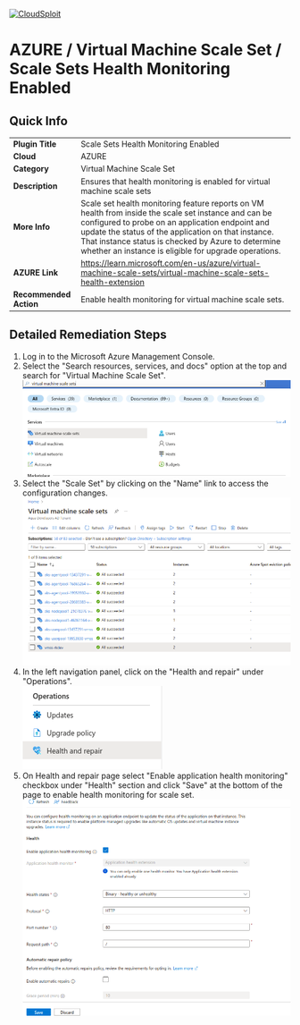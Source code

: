 [![CloudSploit](https://cloudsploit.com/img/logo-new-big-text-100.png "CloudSploit")](https://cloudsploit.com)

# AZURE / Virtual Machine Scale Set / Scale Sets Health Monitoring Enabled

## Quick Info

| | |
|-|-|
| **Plugin Title** | Scale Sets Health Monitoring Enabled |
| **Cloud** | AZURE |
| **Category** | Virtual Machine Scale Set |
| **Description** | Ensures that health monitoring is enabled for virtual machine scale sets |
| **More Info** | Scale set health monitoring feature reports on VM health from inside the scale set instance and can be configured to probe on an application endpoint and update the status of the application on that instance. That instance status is checked by Azure to determine whether an instance is eligible for upgrade operations. |
| **AZURE Link** | https://learn.microsoft.com/en-us/azure/virtual-machine-scale-sets/virtual-machine-scale-sets-health-extension |
| **Recommended Action** | Enable health monitoring for virtual machine scale sets. |

## Detailed Remediation Steps

1. Log in to the Microsoft Azure Management Console.
2. Select the "Search resources, services, and docs" option at the top and search for "Virtual Machine Scale Set". </br> <img src="/resources/azure/virtualmachinescaleset/scale-set-health-monitoring/step2.png"/>
3. Select the "Scale Set" by clicking on the "Name" link to access the configuration changes. </br> <img src="/resources/azure/virtualmachinescaleset/scale-set-health-monitoring/step3.png"/>
4. In the left navigation panel, click on the "Health and repair" under "Operations".</br> <img src="/resources/azure/virtualmachinescaleset/scale-set-health-monitoring/step4.png"/>
5. On Health and repair page select "Enable application health monitoring" checkbox under  "Health" section and click "Save" at the bottom of the page to enable health monitoring for scale set. </br> <img src="/resources/azure/virtualmachinescaleset/scale-set-health-monitoring/step5.png"/>